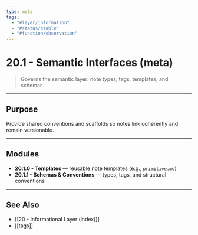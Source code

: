 ```yaml
---
type: meta
tags:
  - "#layer/information"
  - "#status/stable"
  - "#function/observation"
---
```


# 20.1 - Semantic Interfaces (meta)

> Governs the semantic layer: note types, tags, templates, and schemas.

---

## Purpose

Provide shared conventions and scaffolds so notes link coherently and remain versionable.

---

## Modules

- **20.1.0 - Templates** — reusable note templates (e.g., `primitive.md`)
- **20.1.1 - Schemas & Conventions** — types, tags, and structural conventions

---

## See Also

- [[20 - Informational Layer (index)]]
- [[tags]]
